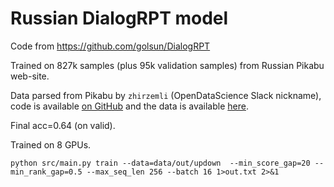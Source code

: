 # Russian DialogRPT model

Code from https://github.com/golsun/DialogRPT

Trained on 827k samples (plus 95k validation samples) from Russian Pikabu web-site. 

Data parsed from Pikabu by `zhirzemli` (OpenDataScience Slack nickname), code is available [on GitHub](https://github.com/alexeykarnachev/dialogs_data_parsers) 
and the data is available [here](https://drive.google.com/file/d/1XYCprTqn_MlzDD9qgj7ANJkwFigK66mv/view?usp=sharing).

Final acc=0.64 (on valid).

Trained on 8 GPUs.
```
python src/main.py train --data=data/out/updown  --min_score_gap=20 --min_rank_gap=0.5 --max_seq_len 256 --batch 16 1>out.txt 2>&1
```